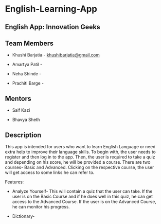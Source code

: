 # English-Learning-App

## English App: Innovation Geeks

## Team Members

   * Khushi Barjatia - khushibarjatia@gmail.com
   
   * Amartya Patil - 
   
   * Neha Shinde - 
   
   * Prachiti Barge - 
   
## Mentors

   * Saif Kazi
   
   * Bhavya Sheth

## Description

This app is intended for users who want to learn English Language or need extra help to improve their language skills. To begin with, the user needs to register and then log in to the app. Then, the user is required to take a quiz and depending on his score, he will be provided a course. There are two courses- Basic and Advanced. Clicking on the respective course, the user will get access to some links he can refer to. 

Features:

* Analyze Yourself- This will contain a quiz that the user can take.
  If the user is on the Basic Course and if he does well in this quiz, he can get access to the Advanced Course.
  If the user is on the Advanced Course, he can monitor his progress.
  
* Dictionary- 

